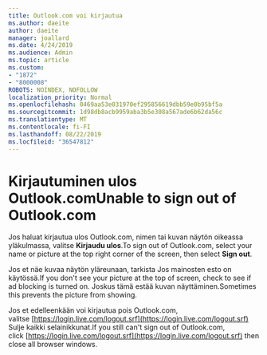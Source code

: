 ```yaml
---
title: Outlook.com voi kirjautua
ms.author: daeite
author: daeite
manager: joallard
ms.date: 4/24/2019
ms.audience: Admin
ms.topic: article
ms.custom:
- "1872"
- "8000008"
ROBOTS: NOINDEX, NOFOLLOW
localization_priority: Normal
ms.openlocfilehash: 0469aa53e031970ef295856619dbb59e0b95bf5a
ms.sourcegitcommit: 1d98db8acb9959aba3b5e308a567ade6b62da56c
ms.translationtype: MT
ms.contentlocale: fi-FI
ms.lasthandoff: 08/22/2019
ms.locfileid: "36547812"
---
```

# <a name="unable-to-sign-out-of-outlookcom"></a><span data-ttu-id="25eb2-102">Kirjautuminen ulos Outlook.com</span><span class="sxs-lookup"><span data-stu-id="25eb2-102">Unable to sign out of Outlook.com</span></span>

<span data-ttu-id="25eb2-103">Jos haluat kirjautua ulos Outlook.com, nimen tai kuvan näytön oikeassa yläkulmassa, valitse **Kirjaudu ulos**.</span><span class="sxs-lookup"><span data-stu-id="25eb2-103">To sign out of Outlook.com, select your name or picture at the top right corner of the screen, then select **Sign out**.</span></span>

<span data-ttu-id="25eb2-104">Jos et näe kuvaa näytön yläreunaan, tarkista Jos mainosten esto on käytössä.</span><span class="sxs-lookup"><span data-stu-id="25eb2-104">If you don't see your picture at the top of screen, check to see if ad blocking is turned on.</span></span> <span data-ttu-id="25eb2-105">Joskus tämä estää kuvan näyttäminen.</span><span class="sxs-lookup"><span data-stu-id="25eb2-105">Sometimes this prevents the picture from showing.</span></span>

<span data-ttu-id="25eb2-106">Jos et edelleenkään voi kirjautua pois Outlook.com, valitse [https://login.live.com/logout.srf](https://login.live.com/logout.srf) Sulje kaikki selainikkunat.</span><span class="sxs-lookup"><span data-stu-id="25eb2-106">If you still can't sign out of Outlook.com, click [https://login.live.com/logout.srf](https://login.live.com/logout.srf) then close all browser windows.</span></span>